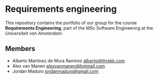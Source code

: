 Requirements engineering
===

This repository contains the portfolio of our group for the course **Requirements
Engineering**, part of the MSc Software Engineering at the *Universiteit van
Amsterdam*.

Members
---

- Alberto Martínez de Mura Ramírez <alberto@threkk.com>
- Alex van Manen <alexvanmanen@hotmail.com>
- Jordan Maduro <jordanmaduro@gmail.com>
